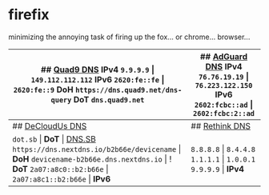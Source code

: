 # firefix
minimizing the annoying task of firing up the fox... or chrome... browser...


| ## [Quad9 DNS](https://www.quad9.net/)  **IPv4** ```9.9.9.9``` \| ```149.112.112.112```  **IPv6** ```2620:fe::fe``` \| ```2620:fe::9```  **DoH** ```https://dns.quad9.net/dns-query```  **DoT** ```dns.quad9.net```                   	| ## [AdGuard DNS](https://adguard-dns.io/) **IPv4** ```76.76.19.19``` \| ```76.223.122.150```  **IPv6** ```2602:fcbc::ad``` \| ```2602:fcbc:2::ad``` 	|
|---------------------------------------------------------------------------------------------------------------------------------------------------------------------------------------------------------------------------------------	|-----------------------------------------------------------------------------------------------------------------------------------------------------	|
| ## [DeCloudUs DNS](https://decloudus.com/)                                                                                                                                                                                            	| ## [Rethink DNS](https://rethinkdns.com/)                                                                                                           	|
| ```dot.sb``` \| **DoT** \|  [DNS.SB](https://dns.sb/) ```https://dns.nextdns.io/b2b66e/devicename``` \| **DoH** ```devicename-b2b66e.dns.nextdns.io``` \|  ! **DoT** ```2a07:a8c0::b2:b66e``` \| ```2a07:a8c1::b2:b66e``` \| **IPv6** 	| ```8.8.8.8``` \| ```8.4.4.8```  ```1.1.1.1``` \| ```1.0.0.1```  ```9.9.9.9``` \| **IPv4**                                                           	|
